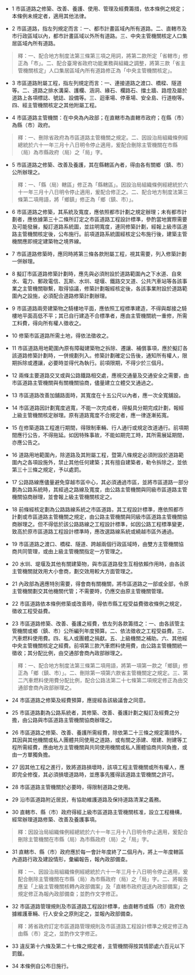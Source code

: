 * 1 市區道路之修築、改善、養護、使用、管理及經費籌措，依本條例之規定；本條例未規定者，適用其他法律。

* 2 市區道路，指左列規定而言：一、都市計畫區域內所有道路。二、直轄市及市行政區域以內，都市計畫區域以外所有道路。三、中央主管機關核定人口集居區域內所有道路。

> 釋：一、配合地方制度法第三條第三項之用詞，將第二款所定「省轄市」修正為「市」。二、配合臺灣省政府功能業務與組織之調整，將第三款「省主管機關核定」人口集居區域內所有道路修正為「中央主管機關核定」。

* 3 市區道路附屬工程，指左列規定而言：一、連接道路之渡口、橋樑、隧道等。二、道路之排水溝渠、護欄、涵洞、緣石、欄路石、擋土牆、路燈及屬於道路上各項標誌、號誌、設備等。三、迴車場、停車場、安全島、行道樹等。四、經主管機關核定之其他附屬工程。

* 4 市區道路主管機關：在中央為內政部；在直轄市為直轄市政府；在縣（市）為縣（市）政府。

> 釋：一、刪除省政府為市區道路主管機關之規定。二、因設治局組織條例經總統於六十一年三月十八日明令停止適用，爰配合刪除主管機關在市縣（局）為市縣政府（局）之「局」字。

* 5 市區道路之修築、改善及養護，其在縣轄區內者，得由各有關鄉（鎮、市）公所辦理之。

> 釋：一、「縣（局）轄區」修正為「縣轄區」。因設治局組織條例經總統於六十一年三月十八日明令停止適用，爰配合修正之。二、配合地方制度法第三條第二項用語，將「鄉鎮」修正為「鄉（鎮、市）」。

* 6 市區道路之修築，其系統及寬度，應依照都市計劃之規定辦理；未有都市計劃者，應依據第三十二條所訂定之市區道路工程設計標準，參酌當地實際需要及可能發展，擬訂道路系統圖，並註明寬度，連同修築計劃，經報上級市區道路主管機關核定後，公布施行。前項道路系統圖經核定公布施行後，建築主管機關應即規定建築物之境界線。

* 7 市區道路修築時，應同時將第三條各款附屬工程，視其需要，列入修築計劃一併辦理。

* 8 擬訂市區道路修築計劃時，應先與必須附設於道路範圍內之下水道、自來水、電力、郵政電信、瓦斯、水圳、堤堰、鐵路交叉道、公共汽車站等各該事業之主管機關聯繫，取得協議，修築計劃報經核定後，各該事業附設於道路範圍內之設施，必須配合道路修築計劃辦理。

* 9 市區道路兩旁建築物之騎樓地平面，應依照工程標準建造，不得與鄰接之騎樓地平面高低不平；其已自行建造不合標準者，應由主管機關統一重修，所需工料費，得向所有權人徵收之。

* 10 修築市區道路所需土地，得依法徵收之。

* 11 市區道路用地範圍內原有障礙建築物之拆除、遷讓、補償事項，應於擬訂各該道路修築計劃時，一併規劃列入。修築計劃確定公告後，通知所有權人，限期拆除或遷讓，必要時並得代為執行。前項限期，不得少於三個月。

* 12 兩條主要道路交叉或與公路鐵路相交處，應視交通量及交通安全之需要，由市區道路主管機關與有關機關協商，儘量建立立體交叉通過之。

* 13 市區道路改善加舖路面時，其寬度在十五公尺以內者，應一次全寬舖設。

* 14 市區道路因計劃寬度過寬，不能一次完成者，得擬具分期完成計劃，報經上級主管機關核定辦理。原有道路寬度不合規定者，應一律逐漸拓寬。

* 15 在修築道路工程進行期間，得限制車輛、行人通行或規定改道通行。前項期間應行公告，不得拖延。如因特殊事故，不能如期完工時，其所需展延期間，亦應公告之。

* 16 道路用地範圍內，除道路及其附屬工程，暨第八條規定必須附設於道路範圍內之各項設施外，禁止其他任何建築；其有擅自建築者，勒令拆除之，並依第三十三條之規定，予以處罰。

* 17 公路路線應儘量避免穿越市區中心，其必須通過市區，並將市區道路一部分劃為公路系統時，其經過之路線及寬度，由公路主管機關與同級市區道路主管機關協商辦理，並會報上級主管機關核定之。

* 18 前條經核定劃為公路路線系統之市區道路，其工程設計標準，應依照都市計劃或市區道路主管機關之規定，由公路主管機關與同級市區道路主管機關協商辦理之。但不得低於該公路路線之工程設計標準，如因公路工程標準變更，致高於原市區道路工程設計標準時，應改選路線系統或繞越市區外通過。

* 19 市區道路之渡口、橋樑、隧道、跨越兩個行政區域時，由雙方主管機關協商共同管理，或由上級主管機關指定一方管理之。

* 20 水圳、堤堰及其他有關建築物，與市區道路發生互相依賴作用時，由各該主管機關就效用大小會商，劃交效用較大方面管理之。

* 21 內政部為適應特別需要，得會商有關機關，將市區道路之一部或全部，令原主管機關劃交其他機關代管；不需要時，仍應交由原主管機關管理。

* 22 市區道路依本條例修築或改善時，得依市縣工程受益費徵收條例之規定，徵收工程受益費。

* 23 市區道路修築、改善、養護之經費，依左列各款籌措之：一、由各該管主管機關或鄉（鎮、市）公所編列年度預算。二、依法徵收之工程受益費。三、汽車燃料使用費。四、私人或團體之捐獻。五、上級機關之補助。六、其他經中央主管機關核定之經費。前項第三款汽車燃料使用費，由公路主管機關統一徵收；其分配比例，由交通部會商內政部辦理之。

> 釋：一、配合地方制度法第三條第二項用語，將第一項第一款之「鄉鎮」修正為「鄉（鎮、市）」。二、刪除第一項第六款省主管機關定之規定。三、第二汽車燃料使用費分配比例，配合公路法第二十七條第二項規定修正為由交通部會商內政部辦理之。

* 24 市區道路之修築及經費預算，應提經各該級議會之同意。

* 25 市區道路劃為公路系統者，其修築、改善、養護計劃之擬訂及經費之分擔，由公路與市區道路主管機關協商辦理之。

* 26 市區道路之修築、改善、養護所需經費，除依第二十三條之規定籌措外，其因與其他機關或私人團體共同使用之道路，或有關之添建、增建、附建等工程所需經費，應由地方主管機關與共同使用機關或私人團體協商共同負擔，或由一方單獨負擔。

* 27 因其他工程之進行，致將道路損壞時，該項工程主管機關或所有權人，應即完全修復，其必須損壞道路時，並應事先獲得該道路主管機關之許可。

* 28 市區道路主管機關於必要時，得限制道路之使用。

* 29 沿市區道路附近居民，有協助維護道路及保持道路清潔之義務。

* 30 直轄市、縣（市）政府得經上級市區道路主管機關核准，設立工程機構，經常辦理道路修築、改善及養護事項。

> 釋：因設治局組織條例經總統於六十一年三月十八日明令停止適用，爰配合刪除主管機關在市縣（局）為市縣政府（局）之「局」字。

* 31 直轄市、縣（市）政府應於每一會計年度終了二個月內，將上一年度轄區內道路行政及建設情形，彙編報告，報內政部備查。

> 釋：一、因設治局組織條例經總統於六十一年三月十八日明令停止適用，爰配合刪除主管機關在市縣（局）為市縣政府（局）之「局」字。二、將報告應呈「上級主管機關核轉內政部備案」及「直轄市政府逕送內政部備案」之規定修正為報內政部備查；並酌作文字修正。

* 32 市區道路管理規則及市區道路工程設計標準，由直轄市或縣（市）政府依據維護車輛、行人安全之原則定之，並報內政部備查。

> 釋：將省政府訂定市區道路管理規則及市區道路工程設計標準之規定修正為由縣（市）定之，並酌作文字修正。

* 33 違反第十六條及第二十七條之規定者，主管機關得按其情節處六百元以下罰鍰。

* 34 本條例自公布日施行。

